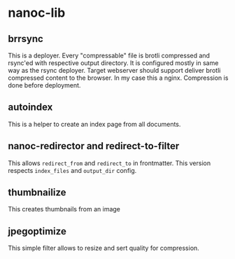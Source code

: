 # nanoc-lib

## brrsync

This is a deployer. Every "compressable" file is brotli compressed and rsync'ed with respective output directory. 
It is configured mostly in same way as the rsync deployer.
Target webserver should support deliver brotli compressed content to the browser. In my case this a nginx.
Compression is done before deployment.

## autoindex

This is a helper to create an index page from all documents.

## nanoc-redirector and redirect-to-filter

This allows `redirect_from` and `redirect_to` in frontmatter.
This version respects `index_files` and `output_dir` config.

## thumbnailize

This creates thumbnails from an image

## jpegoptimize

This simple filter allows to resize and sert quality for compression.
